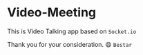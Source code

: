 # Video-Meeting

This is Video Talking app based on `Socket.io`  

Thank you for your consideration.  :smile: `Bestar`